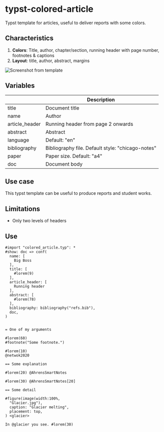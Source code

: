 # typst-colored-article
Typst template for articles, useful to deliver reports with some colors.

## Characteristics

1. **Colors**: Title, author, chapter/section, running header with page number, footnotes & captions
2. **Layout**: title, author, abstract, margins

![Screenshot from template](https://github.com/ludenticus/typst-colored-article/assets/813198/c8e16a6e-8718-4910-abc1-767d3d08ff54)


## Variables

|  | Description |
|--|--|
| title | Document title |
| name | Author |
| article_header | Running header from page 2 onwards |
| abstract | Abstract |
| language | Default: "en" |
| bibliography | Bibliography file. Default style: "chicago-notes" |
| paper | Paper size. Default: "a4" |
| doc | Document body |

## Use case
This typst template can be useful to produce reports and student works.

## Limitations
- Only two levels of headers

## Use

```typst
#import "colored_article.typ": *
#show: doc => conf(
  name: [
    Big Boss
  ],
  title: [
    #lorem(9)
  ],
  article_header: [
    Running header
  ],
  abstract: [
    #lorem(78)
  ],
  bibliography: bibliography("refs.bib"),
  doc,
)


= One of my arguments

#lorem(60)
#footnote("Some footnote.")

#lorem(10)
@netwok2020

== Some explanation

#lorem(20) @AhrensSmartNotes

#lorem(30) @AhrensSmartNotes[20]

== Some detail

#figure(image(width:100%, 
  "Glacier.jpg"),
  caption: "Glacier melting",
  placement: top,
) <glacier>

In @glacier you see. #lorem(30)
```
